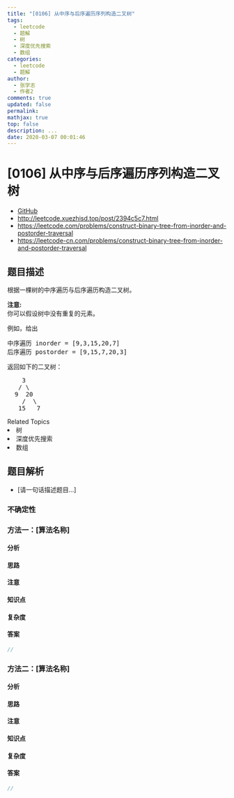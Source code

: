 ```yaml
---
title: "[0106] 从中序与后序遍历序列构造二叉树"
tags:
  - leetcode
  - 题解
  - 树
  - 深度优先搜索
  - 数组
categories:
  - leetcode
  - 题解
author:
  - 张学志
  - 作者2
comments: true
updated: false
permalink:
mathjax: true
top: false
description: ...
date: 2020-03-07 00:01:46
---
```



# [0106] 从中序与后序遍历序列构造二叉树
* [GitHub](https://github.com/algoboy101/LeetCodeCrowdsource/tree/master/_posts/QA/%5B0106%5D%20%E4%BB%8E%E4%B8%AD%E5%BA%8F%E4%B8%8E%E5%90%8E%E5%BA%8F%E9%81%8D%E5%8E%86%E5%BA%8F%E5%88%97%E6%9E%84%E9%80%A0%E4%BA%8C%E5%8F%89%E6%A0%91.md)
* http://leetcode.xuezhisd.top/post/2394c5c7.html
* https://leetcode.com/problems/construct-binary-tree-from-inorder-and-postorder-traversal
* https://leetcode-cn.com/problems/construct-binary-tree-from-inorder-and-postorder-traversal


## 题目描述

<p>根据一棵树的中序遍历与后序遍历构造二叉树。</p>

<p><strong>注意:</strong><br>
你可以假设树中没有重复的元素。</p>

<p>例如，给出</p>

<pre>中序遍历 inorder =&nbsp;[9,3,15,20,7]
后序遍历 postorder = [9,15,7,20,3]</pre>

<p>返回如下的二叉树：</p>

<pre>    3
   / \
  9  20
    /  \
   15   7
</pre>
<div><div>Related Topics</div><div><li>树</li><li>深度优先搜索</li><li>数组</li></div></div>


## 题目解析
* [请一句话描述题目...]

### 不确定性


### 方法一：[算法名称]

#### 分析

#### 思路

#### 注意

#### 知识点

#### 复杂度

#### 答案

```cpp
//
```


### 方法二：[算法名称]

#### 分析

#### 思路

#### 注意

#### 知识点

#### 复杂度

#### 答案

```cpp
//
```


